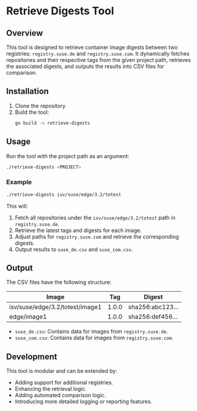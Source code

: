 # Retrieve Digests Tool

## Overview

This tool is designed to retrieve container image digests between two registries: `registry.suse.de` and `registry.suse.com`. It dynamically fetches repositories and their respective tags from the given project path, retrieves the associated digests, and outputs the results into CSV files for comparison.

## Installation

1. Clone the repository
2. Build the tool:
   ```bash
   go build -o retrieve-digests
   ```
   
## Usage

Run the tool with the project path as an argument:

```bash
./retrieve-digests <PROJECT>
```

### Example

```bash
./retrieve-digests isv/suse/edge/3.2/totest
```

This will:

1. Fetch all repositories under the `isv/suse/edge/3.2/totest` path in `registry.suse.de`.
2. Retrieve the latest tags and digests for each image.
3. Adjust paths for `registry.suse.com` and retrieve the corresponding digests.
4. Output results to `suse_de.csv` and `suse_com.csv`.

## Output

The CSV files have the following structure:

| Image                           | Tag   | Digest            |
| ------------------------------- | ----- | ----------------- |
| isv/suse/edge/3.2/totest/image1 | 1.0.0 | sha256\:abc123... |
| edge/image1                     | 1.0.0 | sha256\:def456... |

- `suse_de.csv`: Contains data for images from `registry.suse.de`.
- `suse_com.csv`: Contains data for images from `registry.suse.com`.

## Development

This tool is modular and can be extended by:

- Adding support for additional registries.
- Enhancing the retrieval logic.
- Adding automated comparison logic.
- Introducing more detailed logging or reporting features.
